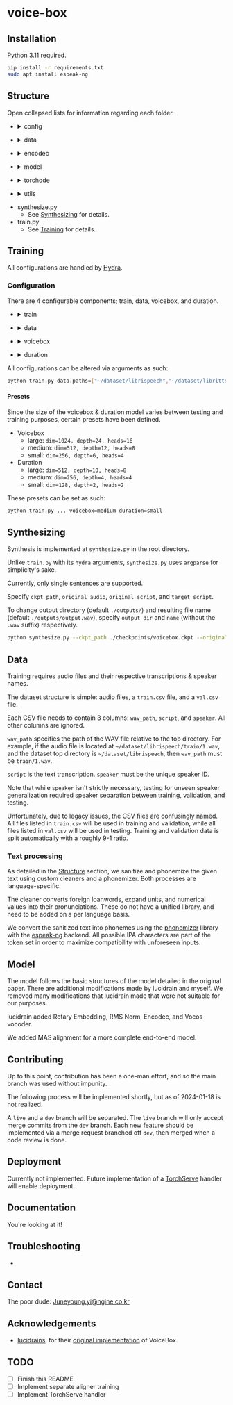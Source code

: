 # voice-box

## Installation

Python 3.11 required.
```bash
pip install -r requirements.txt
sudo apt install espeak-ng
```

## Structure

Open collapsed lists for information regarding each folder.
- <details>
    <summary>config</summary>

    Contains dataclasses for [hydra](https://hydra.cc) configuration.
    - <details>
        <summary>data</summary>

        - config.py
        </details>
    - <details>
        <summary>model</summary>

        - config.py
        </details>
    - <details>
        <summary>train</summary>

        - config.py
        </details>
    - config.py
</details>

- <details>
    <summary>data</summary>

    Contains data handling code.
    See [Data](#data) section for data & metadata formats.

    - datamodule.py
        - Contains the code for custom [LightningDataModule](https://lightning.ai/docs/pytorch/stable/data/datamodule.html). Supports combining multiple data sources.
    - dataset.py
        - Reads audio file & resamples.

</details>

- <details>
    <summary>encodec</summary>

    Original code significantly modified to work with type checking & `torch.compile`.

    Inference only; no fine-tuning.

    Please don't touch this. Report all problems to [this guy](mailto:juneyoung.yi@ngine.co.kr).
</details>

- <details>
    <summary>model</summary>

    The real meat goes here.

    - aligner.py
        - MAS aligner. Component not present in original paper.
    - duration_predictor.py
        - Duration predictor using flow matching.
    - lightning_module.py
        - Wraps all components into a LightningModule. Contains training, validation, sampling implementations.
    - loss.py
        - Masked MSE loss for flow matching.
        - Binarization loss and CTC loss for MAS alignment.
    - modules.py
        - Wrappers around `nn.Module` classes for [jaxtyping](https://github.com/google/jaxtyping) type checking.
        - GGELU & Positional Encoding. Both components not present in oroginal paper.
    - norm.py
        - RMSNorm & Adaptive RMSNorm. Component not present in original paper.
    - rotary_embedding.py
        - Rotary Embedding & helper functions. Component not present in original paper.
    - transformer.py
        - Custom Transformer for Rotary Embedding integration.
    - voco.py
        - Wrapper around [Vocos](https://github.com/gemelo-ai/vocos) vocoder. Component not present in original paper.
    - voicebox.py
        - Voicebox using flow matching.
</details>

- <details>
    <summary>torchode</summary>

    Original code somewhat modified to work with type checking & `torch.compile`.
</details>

- <details>
    <summary>utils</summary>

    Helper functions and text processing.

    - <details>
        <summary>expand</summary>

        English, Spanish, and French text sanitization.
        Currently unused; refactoring necessary.

        Don't even try to run these, these are untested and their required libraries aren't in `requirements.txt`.
        </details>

    - <details>
        <summary>text</summary>
        
        Korean text sanitization.
        Converts non-Korean segments into their Korean counterparts.

        - korean_dict.py
            - Mappings from simple acronyms, special characters, units, and numbers into Korean pronunciations.
        - korean.py
            - Functions for Korean sanitization.
        </details>

    - cleaner.py
        - Text processor for sanitizing text. Designed to support multiple languages, currently only supports Korean.
    - ipa.py
        - A list of all IPA characters used in the output of [phonemizer](https://github.com/bootphon/phonemizer). Plus some fixes for bugs within the library.
        - Future-proofed for who knows when. When will we ever support Icelandic?
    - mask.py
        - Helper functions for masking.
    - prior.py
        - Log Beta-binomial distribution implementation in PyTorch. Praise be the PyTorch team for the `torch.lgamma` function.
        - Used in MAS alignment.
    - tokenizer.py
        - Converts sanitized text into integer tokens.
        - Uses [phonemizer](https://github.com/bootphon/phonemizer) for conversion into IPA symbols.
        - See [Data](#data) for details.
    - typing.py
        - All possible types & shapes of Tensors for [jaxtyping](https://github.com/google/jaxtyping) type checking.
    - utils.py
        - Miscellaneous functions, such as turning mel spectrograms into images.

</details>

- synthesize.py
    - See [Synthesizing](#synthesizing) for details.
- train.py
    - See [Training](#training) for details.


## Training

All configurations are handled by [Hydra](https://hydra.cc).

### Configuration

There are 4 configurable components; train, data, voicebox, and duration.

- <details>
    <summary>train</summary>

    - acc
        - Default `1`
        - [Gradient accumulation](https://lightning.ai/blog/gradient-accumulation/): Increase your batch size with minimal overhead!
    - batch_size
        - Default `4`
    - ckpt_path
        - Default `None`
        - Resume training from this checkpoint path. Set to `None` to train from scratch.
    - early_stop
        - Default `True`
        - Monitor validation loss and stop when it starts to overfit.
    - fast_dev_run
        - Default `False`
        - Run 1 training, validation, and test step for testing purposes.
        - Also enables anomaly detection for NaN checking.
    - lr
        - Default `1e-4`
        - Learning rate
    - num_workers
        - Default `8`
        - Number of Dataloader workers per GPU.
    - optimizer
        - Default `Adam`
        - Supporting `Adam` and `AdamW`. Weight decay fixed at `1e-2` for `AdamW`.
    - scheduler
        - Default `linear_warmup_decay`
        - LR scheduler. Supporting `linear_warmup_decay` for the original schedule specified in the paper.
        - Set to `None` for constant LR.
    - gradient_clip_val
        - Default `1.0`
        - Clip gradient by norm. Set to `0` to disable clipping.
    - precision
        - Default `16-mixed`
        - Gradient precision via autocast; Supporting `32`, `16-mixed`, and `bf16-mixed`.
        - `32` is the default 32-bit precision
        - `16-mixed` is 16-bit mixed precision, where 32-bit is used in specific operations such as batch normalization.
        - `bf16-mixed` is [bfloat](https://en.wikipedia.org/wiki/Bfloat16_floating-point_format) 16-bit mixed precision. Untested.
    - project
        - Default `voicebox`
        - Used for W&B logging project. Ignore.
    - wandb
        - Default `True`
        - Use W&B logging. Set to `False` to use local Tensorboard logging for testing purposes.
    - weight_average
        - Defualt `False`
        - Keep a moving exponential average of weights per epoch.
        - Originally from VALL-E; Untested.
</details>

- <details>
    <summary>data</summary>

    - paths
        - Default `[]`
        - A list of dataset paths. See [Data](#data) for dataset structure.
    - sampling_rate
        - Default `24000`
        - Audio sampling rate.
    - sample_sentence
        - Default `나는 고양이로소이다. 이름은 아직 없다.`
        - Sample sentence for validation. A sentence not present within training & validation data.

</details>

- <details>
    <summary>voicebox</summary>
    
    All default values from original paper.

    - dim
        - Default `1024`
        - Size of hidden dimension.
    - depth
        - Default `24`
        - Number of transformer layers.
    - heads
        - Default `16`
        - Number of heads in multi-head attention.
        - As of 2024-01-18, `dim // heads` must be at most 64 (or 96 depending on GPU architecture) for fast attention.
    - attn_dropout
        - Default `0.0`
        - Dropout value for multi-head attention.
    - ff_dropout
        - Default `0.1`
        - Dropout value for linear layer.
    - kernel_size
        - Default `31`
        - Kernel size for 1D convolution in convolutional position embedding.
    - voco
        - Default `mel`
        - Vocoder type for audio. Supports `mel` and `encodec`.
        - Note that selecting either of them will not change the visualization of mel spectrograms in validation & testing.
    - max_audio_len
        - Defualt `1024`
        - Maximum audio frame length; randomly slices longer audio. Slicing only occurs when training.
        - Using default settings, 1024 mel frames corresponds to ~`10.9` seconds.
</details>


- <details>
    <summary>duration</summary>
    
    All default values from original paper.
    Since we use flow matching for duration, it's mostly similar to voicebox.

    - dim
        - Default `512`
        - Size of hidden dimension.
    - depth
        - Default `10`
        - Number of transformer layers.
    - heads
        - Default `8`
        - Number of heads in multi-head attention.
        - As of 2024-01-18, `dim // heads` must be at most 64 (or 96 depending on GPU architecture) for fast attention.
    - attn_dropout
        - Default `0.1`
        - Dropout value for multi-head attention. The default value being different to `voicebox` is intentional.
    - ff_dropout
        - Default `0.1`
        - Dropout value for linear layer.
    - kernel_size
        - Default `15`
        - Kernel size for 1D convolution in convolutional position embedding.
    - max_phoneme_len
        - Defualt `256`
        - Maximum phoneme length; randomly slices longer text. Slicing only occurs when training.
        - Using default settings, 256 phonemes corresponds to roughly ~`43` English words and ~`25` Korean words.
</details>

All configurations can be altered via arguments as such:

```bash
python train.py data.paths=["~/dataset/librispeech","~/dataset/libritts"] train.fast_dev_run=True train.acc=4 voicebox.voco=encodec duration.attn_dropout=0
```

#### Presets

Since the size of the voicebox & duration model varies between testing and training purposes, certain presets have been defined.

- Voicebox
    - large: `dim=1024, depth=24, heads=16`
    - medium: `dim=512, depth=12, heads=8`
    - small: `dim=256, depth=6, heads=4`
- Duration
    - large: `dim=512, depth=10, heads=8`
    - medium: `dim=256, depth=4, heads=4`
    - small: `dim=128, depth=2, heads=2`

These presets can be set as such:

```bash
python train.py ... voicebox=medium duration=small
```

## Synthesizing

Synthesis is implemented at `synthesize.py` in the root directory.

Unlike `train.py` with its `hydra` arguments, `synthesize.py` uses `argparse` for simplicity's sake.

Currently, only single sentences are supported.

Specify `ckpt_path`, `original_audio`, `original_script`, and `target_script`.

To change output directory (default `./outputs/`) and resulting file name (default `./outputs/output.wav`), specify `output_dir` and `name` (without the `.wav` suffix) respectively.

```bash
python synthesize.py --ckpt_path ./checkpoints/voicebox.ckpt --original_audio original.wav --original_script "캐릭터 성장을 빠르게 할 수 있도록 난이도를 하향하겠습니다." --target_script "나는 고양이로소이다. 이름은 아직 없다."
```

## Data

Training requires audio files and their respective transcriptions & speaker names.

The dataset structure is simple: audio files, a `train.csv` file, and a `val.csv` file.

Each CSV file needs to contain 3 columns: `wav_path`, `script`, and `speaker`. All other columns are ignored.

`wav_path` specifies the path of the WAV file relative to the top directory. For example, if the audio file is located at `~/dataset/librispeech/train/1.wav`, and the dataset top directory is `~/dataset/librispeech`, then `wav_path` must be `train/1.wav`.

`script` is the text transcription. `speaker` must be the unique speaker ID.

Note that while `speaker` isn't strictly necessary, testing for unseen speaker generalization required speaker separation between training, validation, and testing.

Unfortunately, due to legacy issues, the CSV files are confusingly named. All files listed in `train.csv` will be used in training and validation, while all files listed in `val.csv` will be used in testing. Training and validation data is split automatically with a roughly 9-1 ratio.

### Text processing

As detailed in the [Structure](#structure) section, we sanitize and phonemize the given text using custom cleaners and a phonemizer. Both processes are language-specific.

The cleaner converts foreign loanwords, expand units, and numerical values into their pronunciations. These do not have a unified library, and need to be added on a per language basis.

We convert the sanitized text into phonemes using the [phonemizer](https://github.com/bootphon/phonemizer) library with the [espeak-ng](https://github.com/espeak-ng/espeak-ng) backend. All possible IPA characters are part of the token set in order to maximize compatibility with unforeseen inputs.

## Model

The model follows the basic structures of the model detailed in the original paper. There are additional modifications made by lucidrain and myself. We removed many modifications that lucidrain made that were not suitable for our purposes.

lucidrain added Rotary Embedding, RMS Norm, Encodec, and Vocos vocoder.

We added MAS alignment for a more complete end-to-end model.

## Contributing

Up to this point, contribution has been a one-man effort, and so the main branch was used without impunity.

The following process will be implemented shortly, but as of 2024-01-18 is not realized.

A `live` and a `dev` branch will be separated. The `live` branch will only accept merge commits from the `dev` branch.
Each new feature should be implemented via a merge request branched off `dev`, then merged when a code review is done.

## Deployment

Currently not implemented. Future implementation of a [TorchServe](https://pytorch.org/serve) handler will enable deployment.

## Documentation

You're looking at it!

## Troubleshooting

- 

## Contact

The poor dude: Juneyoung.yi@ngine.co.kr

## Acknowledgements

- [lucidrains](https://github.com/lucidrains), for their [original implementation](https://github.com/lucidrains/voicebox-pytorch) of VoiceBox.

## TODO
- [ ] Finish this README
- [ ] Implement separate aligner training
- [ ] Implement TorchServe handler
